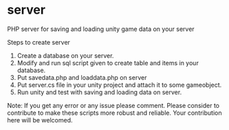 # server
PHP server for saving and loading unity game data on your server

Steps to create server

1. Create a database on your server.
2. Modify and run sql script given to create table and items in your database.
3. Put savedata.php and loaddata.php on server
4. Put server.cs file in your unity project and attach it to some gameobject.
5. Run unity and test with saving and loading data on server.

Note: If you get any error or any issue please comment. Please consider to contribute to make these scripts more robust and reliable. Your contribution here will be welcomed.
